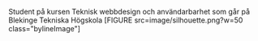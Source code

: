 
Student på kursen Teknisk webbdesign och användarbarhet som går på Blekinge Tekniska Högskola [FIGURE src=image/silhouette.png?w=50 class="bylineImage"]
